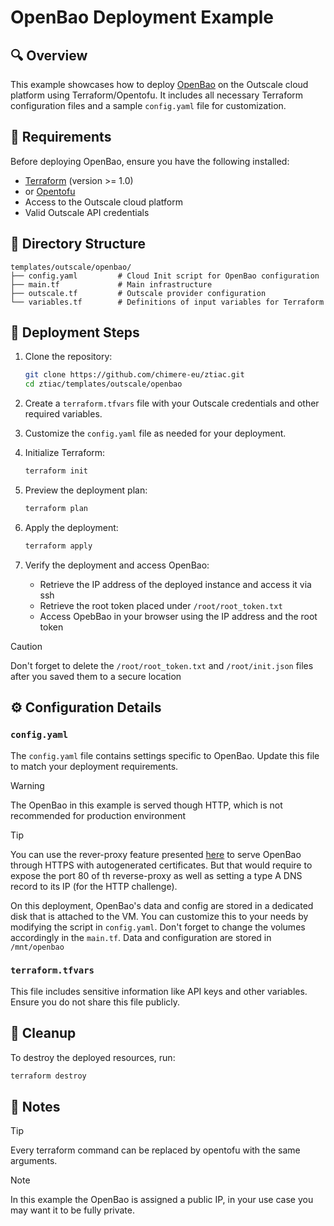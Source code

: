 # OpenBao Deployment Example

## 🔍 Overview

This example showcases how to deploy [OpenBao](https://github.com/openbao/openbao) on the Outscale  cloud platform using Terraform/Opentofu. It includes all necessary Terraform configuration files and a sample `config.yaml` file for customization.

## 🧾 Requirements

Before deploying OpenBao, ensure you have the following installed:

- [Terraform](https://www.terraform.io/downloads.html) (version >= 1.0)
- or [Opentofu](https://github.com/opentofu/opentofu)
- Access to the Outscale cloud platform
- Valid Outscale API credentials

## 📁 Directory Structure

```
templates/outscale/openbao/
├── config.yaml         # Cloud Init script for OpenBao configuration
├── main.tf             # Main infrastructure
├── outscale.tf         # Outscale provider configuration
└── variables.tf        # Definitions of input variables for Terraform
```

## 🚀 Deployment Steps

1. Clone the repository:
   ```bash
   git clone https://github.com/chimere-eu/ztiac.git
   cd ztiac/templates/outscale/openbao
   ```

2. Create a `terraform.tfvars` file with your Outscale credentials and other required variables.

3. Customize the `config.yaml` file as needed for your deployment.

4. Initialize Terraform:
   ```bash
   terraform init
   ```

5. Preview the deployment plan:
   ```bash
   terraform plan
   ```

6. Apply the deployment:
   ```bash
   terraform apply
   ```

7. Verify the deployment and access OpenBao:

   - Retrieve the IP address of the deployed instance and access it via ssh
   - Retrieve the root token placed under `/root/root_token.txt`
   - Access OpebBao in your browser using the IP address and the root token

>[!CAUTION]
> Don't forget to delete the `/root/root_token.txt` and `/root/init.json` files after you saved them to a secure location

## ⚙️ Configuration Details

### `config.yaml`
The `config.yaml` file contains settings specific to OpenBao. Update this file to match your deployment requirements.

>[!WARNING]
> The OpenBao in this example is served though HTTP, which is not recommended for production environment

>[!TIP]
> You can use the rever-proxy feature presented [here](../reverse-proxy/README.md) to serve OpenBao through HTTPS with autogenerated certificates. But that would require to expose the port 80 of th reverse-proxy as well as setting a type A DNS record to its IP (for the HTTP challenge).

On this deployment, OpenBao's data and config are stored in a dedicated disk that is attached to the VM. You can customize this to your needs by modifying the script in `config.yaml`. Don't forget to change the volumes accordingly in the `main.tf`.
Data and configuration are stored in `/mnt/openbao`
### `terraform.tfvars`
This file includes sensitive information like API keys and other variables. Ensure you do not share this file publicly.

## 🧹 Cleanup

To destroy the deployed resources, run:
```bash
terraform destroy
```

## 📌 Notes

>[!TIP]
> Every terraform command can be replaced by opentofu with the same arguments.

>[!NOTE]
> In this example the OpenBao is assigned a public IP, in your use case you may want it to be fully private.
